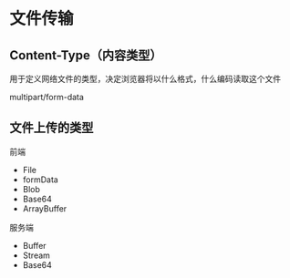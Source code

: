 # 文件传输

## Content-Type（内容类型）

用于定义网络文件的类型，决定浏览器将以什么格式，什么编码读取这个文件
 
multipart/form-data

 ## 文件上传的类型

 前端
 - File
 - formData
 - Blob
 - Base64
 - ArrayBuffer

服务端
- Buffer
- Stream
- Base64
